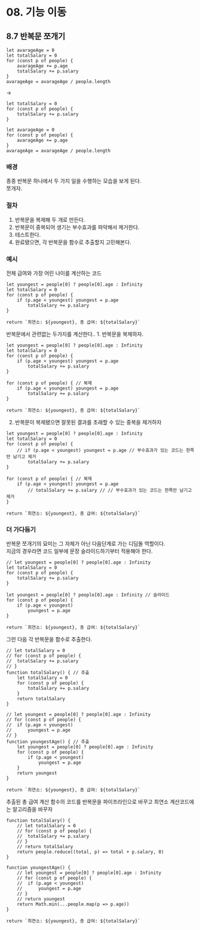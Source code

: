 # 08. 기능 이동
## 8.7 반복문 쪼개기
```JS
let avarageAge = 0
let totalSalary = 0
for (const p of people) {
	avarageAge += p.age
	totalSalary += p.salary
}
avarageAge = avarageAge / people.length
```
->
```JS
let totalSalary = 0
for (const p of people) {
	totalSalary += p.salary
}

let avarageAge = 0
for (const p of people) {
	avarageAge += p.age
}
avarageAge = avarageAge / people.length
```

### 배경
종종 반복문 하나에서 두 가지 일을 수행하는 모습을 보게 된다.  
쪼개자.

### 절차 
1. 반복문을 복제해 두 개로 만든다.
2. 반복문이 중복되어 생기는 부수효과를 파악해서 제거한다.
3. 테스트한다.
4. 완료됐으면, 각 반복문을 함수로 추출할지 고민해본다.

### 예시
전체 급여와 가장 어린 나이를 계산하는 코드

```JS
let youngest = people[0] ? people[0].age : Infinity
let totalSalary = 0
for (const p of people) {
	if (p.age < youngest) youngest = p.age
		totalSalary += p.salary
}

return `최연소: ${youngest}, 총 급여: ${totalSalary}`
```
반복문에서 관련없는 두가지를 계산한다.. 1. 반복문을 복제하자.
```JS
let youngest = people[0] ? people[0].age : Infinity
let totalSalary = 0
for (const p of people) {
	if (p.age < youngest) youngest = p.age
		totalSalary += p.salary
}

for (const p of people) { // 복제
	if (p.age < youngest) youngest = p.age
		totalSalary += p.salary
}

return `최연소: ${youngest}, 총 급여: ${totalSalary}`
```
2. 반복문이 복제됐으면 잘못된 결과를 초래할 수 있는 중복을 제거하자

```JS
let youngest = people[0] ? people[0].age : Infinity
let totalSalary = 0
for (const p of people) {
	// if (p.age < youngest) youngest = p.age // 부수효과가 있는 코드는 한쪽만 남기고 제거
		totalSalary += p.salary
}

for (const p of people) { // 복제
	if (p.age < youngest) youngest = p.age
		// totalSalary += p.salary // // 부수효과가 있는 코드는 한쪽만 남기고 제거
}

return `최연소: ${youngest}, 총 급여: ${totalSalary}`
```

### 더 가다듬기
반복문 쪼개기의 묘미는 그 자체가 아닌 다음단계로 가는 디딤돌 역할이다.  
지금의 경우라면 코드 일부에 문장 슬라이드하기부터 적용해야 한다.
```JS
// let youngest = people[0] ? people[0].age : Infinity
let totalSalary = 0
for (const p of people) {
	totalSalary += p.salary
}

let youngest = people[0] ? people[0].age : Infinity // 슬라이드
for (const p of people) {
	if (p.age < youngest) 
		youngest = p.age
}

return `최연소: ${youngest}, 총 급여: ${totalSalary}`
```
그런 다음 각 반복문을 함수로 추출한다.
```JS
// let totalSalary = 0
// for (const p of people) {
// 	totalSalary += p.salary
// }
function totalSalary() { // 추출
	let totalSalary = 0
	for (const p of people) {
		totalSalary += p.salary
	}
	return totalSalary
}

// let youngest = people[0] ? people[0].age : Infinity
// for (const p of people) {
// 	if (p.age < youngest) 
// 		youngest = p.age
// }
function youngestAge() { // 추출
	let youngest = people[0] ? people[0].age : Infinity
	for (const p of people) {
		if (p.age < youngest) 
			youngest = p.age
	}
	return youngest
}

return `최연소: ${youngest}, 총 급여: ${totalSalary}`
```
추출된 총 급여 계산 함수의 코드를 반복문을 파이프라인으로 바꾸고 최연소 계산코드에는 알고리즘을 바꾸자
```JS
function totalSalary() {
	// let totalSalary = 0
	// for (const p of people) {
	// 	totalSalary += p.salary
	// }
	// return totalSalary
	return people.reduce((total, p) => total + p.salary, 0)
}

function youngestAge() {
	// let youngest = people[0] ? people[0].age : Infinity
	// for (const p of people) {
	// 	if (p.age < youngest) 
	// 		youngest = p.age
	// }
	// return youngest
	return Math.min(...people.map(p => p.age))
}

return `최연소: ${youngest}, 총 급여: ${totalSalary}`
```



















